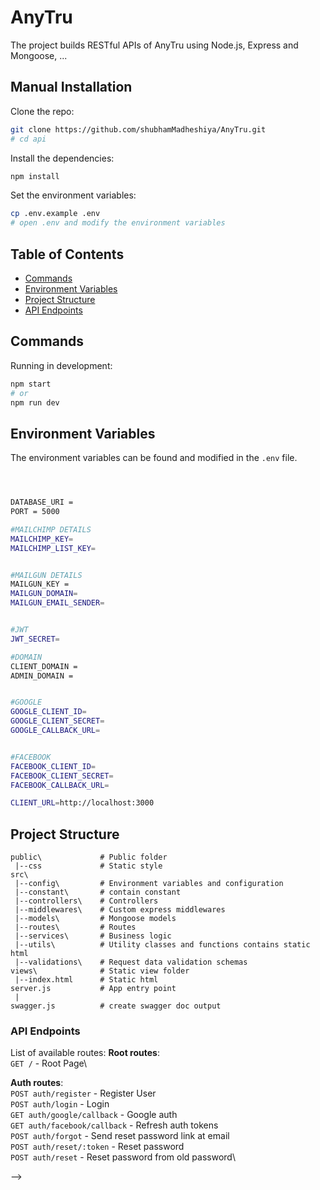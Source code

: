 # AnyTru

The project builds RESTful APIs of AnyTru using Node.js, Express and Mongoose, ...

## Manual Installation

Clone the repo:

```bash
git clone https://github.com/shubhamMadheshiya/AnyTru.git
# cd api
```

Install the dependencies:

```bash
npm install
```

Set the environment variables:

```bash
cp .env.example .env
# open .env and modify the environment variables
```


## Table of Contents

- [Commands](#commands)
- [Environment Variables](#environment-variables)
- [Project Structure](#project-structure)
- [API Endpoints](#api-endpoints)

## Commands

Running in development:

```bash
npm start
# or
npm run dev
```
<!-- 
Running in production:

```bash
# build
npm run build
# start
npm run prod
``` -->

## Environment Variables

The environment variables can be found and modified in the `.env` file.

```bash



DATABASE_URI = 
PORT = 5000

#MAILCHIMP DETAILS
MAILCHIMP_KEY=
MAILCHIMP_LIST_KEY=


#MAILGUN DETAILS
MAILGUN_KEY =
MAILGUN_DOMAIN=
MAILGUN_EMAIL_SENDER=


#JWT
JWT_SECRET=

#DOMAIN
CLIENT_DOMAIN = 
ADMIN_DOMAIN = 


#GOOGLE
GOOGLE_CLIENT_ID=
GOOGLE_CLIENT_SECRET=
GOOGLE_CALLBACK_URL=


#FACEBOOK
FACEBOOK_CLIENT_ID=
FACEBOOK_CLIENT_SECRET=
FACEBOOK_CALLBACK_URL=

CLIENT_URL=http://localhost:3000
```

## Project Structure

```
public\             # Public folder
 |--css             # Static style
src\
 |--config\         # Environment variables and configuration
 |--constant\       # contain constant
 |--controllers\    # Controllers
 |--middlewares\    # Custom express middlewares
 |--models\         # Mongoose models
 |--routes\         # Routes
 |--services\       # Business logic
 |--utils\          # Utility classes and functions contains static html
 |--validations\    # Request data validation schemas
views\              # Static view folder
 |--index.html      # Static html
server.js           # App entry point
 |
swagger.js          # create swagger doc output
```

### API Endpoints

List of available routes:
**Root routes**:\
`GET /` - Root Page\


**Auth routes**:\
`POST auth/register` - Register User\
`POST auth/login` - Login\
`GET auth/google/callback` - Google auth\
`GET auth/facebook/callback` - Refresh auth tokens\
`POST auth/forgot` - Send reset password link at email\
`POST auth/reset/:token` - Reset password\
`POST auth/reset` - Reset password from old password\

<!-- 
**User routes**:\
`POST api/v1/users` - Create a user\
`GET api/v1/users` - Get all users\
`GET api/v1/users/:userId` - Get user\
`PUT api/v1/users/:userId` - Update user\
`DELETE api/v1/users/:userId` - Delete user

**Role routes**:\
`POST api/v1/roles` - Create a role\
`GET api/v1/roles` - Get all roles\
`GET api/v1/roles/:userId` - Get role\
`PUT api/v1/roles/:userId` - Update role\
`DELETE api/v1/roles/:userId` - Delete role

**Image routes**:\
`POST api/v1/images/upload` - Upload image --> -->

<!-- ## License

[MIT](LICENSE)